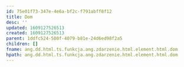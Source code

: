 ```yaml
---
id: 75e01f73-347e-4e6a-bf2c-f791abff8f12
title: Dom
desc: ''
updated: 1609127526513
created: 1609127526513
parent: 1ddfc524-580f-4079-b81e-24d6ed98f2a5
children: []
fname: ang.dd.html.ts.funkcja.ang.zdarzenie.html.element.html.dom
hpath: ang.dd.html.ts.funkcja.ang.zdarzenie.html.element.html.dom
---
```



